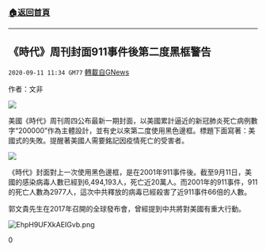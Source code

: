 ###  [:house:返回首頁](https://github.com/ourhimalayas/txt)
---

## 《時代》周刊封面911事件後第二度黑框警告
`2020-09-11 11:34 GM77` [轉載自GNews](https://gnews.org/zh-hant/348643/)

作者：文非

![](https://s3.amazonaws.com/gnews-media-offload/wp-content/uploads/2020/09/11112104/6-3.jpg)

美國《時代》周刊周四公布最新一期封面，以美國累計逼近的新冠肺炎死亡病例數字“200000”作為主體設計，並有史以來第二度使用黑色邊框。標題下面寫著：美國式的失敗。提醒著美國人需要銘記因疫情死亡的受害者。

![](https://s3.amazonaws.com/gnews-media-offload/wp-content/uploads/2020/09/11112125/7-3.jpg)

《時代》封面對上一次使用黑色邊框，是在2001年911事件後。截至9月11日，美國的感染病毒人數已經到6,494,193人，死亡近20萬人。而2001年的911事件，911的死亡人數為2977人，這次中共釋放的病毒已經殺害了近911事件66倍的人數。

郭文貴先生在2017年召開的全球發布會，曾經提到中共將對美國有重大行動。

![EhpH9UFXkAEIGvb.png](https://s3.amazonaws.com/gnews-media-offload/wp-content/uploads/2020/09/11112145/8-1.png)

0

